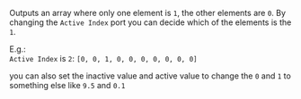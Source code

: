 Outputs an array where only one element is `1`, the other elements are `0`. By changing the `Active Index` port you can decide which of the elements is the `1`.

E.g.:  
`Active Index` is `2`: `[0, 0, 1, 0, 0, 0, 0, 0, 0, 0]`

you can also set the inactive value and active value to change the `0` and `1` to something else like `9.5` and `0.1`

